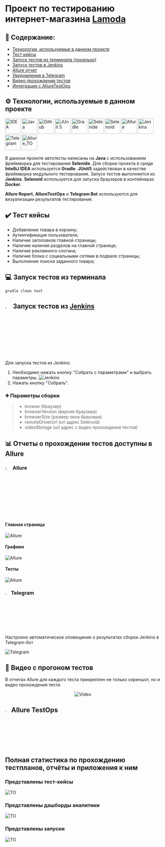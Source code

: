 # Проект по тестированию интернет-магазина [Lamoda](https://www.lamoda.ru/)

## :open_book: Содержание:

- [Технологии, используемые в данном проекте](#gear-Технологии-используемые-в-данном-проекте)
- [Тест кейсы](#heavy_check_mark-Тест-кейсы)
- [Запуск тестов из терминала (локально)](#computer-запуск-тестов-из-терминала)
- [Запуск тестов в Jenkins](#-запуск-тестов-из-jenkins)
- [Allure отчет](#-allure)
- [Уведомления в Telegram](#-telegram)
- [Видео прохождения тестов](#movie_camera-видео-с-прогоном-тестов)
- [Интеграция с AllureTestOps](#-Allure-TestOps)

## :gear: Технологии, используемые в данном проекте

<p align="left">
<a href="https://www.jetbrains.com/idea/"><img src="images/logo/Intelij_IDEA.svg" width="50" height="50"  alt="IDEA" title="IntelliJ IDEA"/></a>
<a href="https://www.java.com/"><img src="images/logo/Java.svg" width="50" height="50" alt="Java" title="Java"/></a>
<a href="https://github.com/"><img src="images/logo/GitHub.svg" width="50" height="50" alt="Github" title="GitHub"/></a>
<a href="https://junit.org/junit5/"><img src="images/logo/JUnit5.svg" width="50" height="50" alt="JUnit 5" title="JUnit 5"/></a>
<a href="https://gradle.org/"><img src="images/logo/Gradle.svg" width="50" height="50" alt="Gradle" title="Gradle"/></a>
<a href="https://selenide.org/"><img src="images/logo/Selenide.svg" width="50" height="50" alt="Selenide" title="Selenide"/></a>
<a href="https://aerokube.com/selenoid/"><img src="images/logo/Selenoid.svg" width="50" height="50" alt="Selenoid" title="Selenoid"/></a>
<a href="https://github.com/allure-framework/allure2"><img src="images/logo/Allure_Report.svg" width="50" height="50" alt="Allure" title="Allure"/></a>
<a href="https://www.jenkins.io/"><img src="images/logo/Jenkins.svg" width="50" height="50" alt="Jenkins" title="Jenkins"/></a>
<a href="https://web.telegram.org/"><img src="images\logo\Telegram.svg" width="50" height="50" alt="Telegram" title="Telegram"></a>
<a href="https://qameta.io/"><img src="images\logo\Allure_TO.svg" width="50" height="50" alt="Allure_TO" title="Allure_TO"></a>
</p>

В данном проекте автотесты написаны на **Java** с использованием фреймворка для тестирования **Selenide**. Для сборки проекта в среде **IntelliJ IDEA** используется **Gradle**.
**JUnit5** задействован в качестве фреймворка модульного тестирования. Запуск тестов выполняется из **Jenkins**. **Selenoid** используется для запуска браузеров в контейнерах **Docker**.

**Allure Report**, **AllureTestOps** и **Telegram Bot** используются для визуализации результатов тестирования.


## :heavy_check_mark: Тест кейсы
- Добавление товара в корзину;
- Аутентификация пользователя;
- Наличие заголовков главной страницы;
- Наличие наличия разделов на главной странице;
- Наличие рекламного слогана;
- Наличие блока c социальными сетями в подвале страницы;
- Выполнение поиска заданного товара;

## :computer: Запуск тестов из терминала
```
gradle clean test 
```

## <img width="4%" title="Jenkins" src="images/logo/Jenkins.svg"> Запуск тестов из [Jenkins](https://jenkins.autotests.cloud/job/015_aziyatdinov_final_web/)
Для запуска тестов из Jenkins:
1. Необходимо нажать кнопку "Собрать с параметрами" и выбрать параметры.
   <img src="images/screen/Screenshot_1.png" alt="Jenkins"/>
2. Нажать кнопку "Собрать".

### :heavy_plus_sign: Параметры сборки

> - browse (браузер)
> - browserVersion (версия браузера)
> - browserSize (размер окна браузера)
> - remoteDriverUrl (url адрес Selenoid)
> - videoStorage (url адрес с видео прохождения тестов)

## :bar_chart: Отчеты о прохождении тестов доступны в Allure
### <img width="4%" title="Allure_Report" src="images/logo/Allure_Report.svg"> Allure

#### Главная страница

<img src="images/screen/Screenshot_2.png" alt="Allure"/>

#### Графики

<img src="images/screen/Screenshot_3.png" alt="Allure"/>

#### Тесты

<img src="images/screen/Screenshot_4.png" alt="Allure"/>

### <img width="3%" title="Telegram" src="images/logo/Telegram.svg"> Telegram

Настроено автоматическое оповещение о результатах сборки Jenkins в Telegram-бот

<img src="images/screen/Screenshot_5.png" alt="Telegram"/>

## :movie_camera: Видео с прогоном тестов

В отчетах Allure для каждого теста прикреплен не только скриншот, но и видео прохождения теста

<p align="center">
  <img title="Video" src="images/video/Lamoda_tests.gif">
</p>

## <img width="3%" title="Allure_TO" src="images/logo/Allure_TO.svg"> Allure TestOps

## Полная статистика по прохождению тестпланов, отчёты и приложения к ним

### Представлены тест-кейсы

<img src="images/screen/Allure_TestOps_Test_Cases.png" alt="TO"/>

### Представлены дашборды аналитики

<img src="images/screen/Allure_TestOps_Dashboards.png" alt="TO"/>

### Представлены запуски

<img src="images/screen/Allure_TestOps_Launches.png" alt="TO"/>